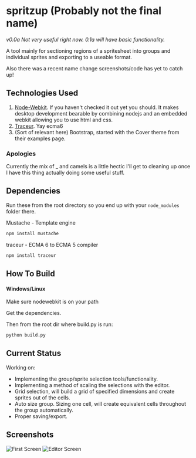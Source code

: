 spritzup (Probably not the final name)
========

*v0.0a Not very useful right now. 0.1a will have basic functionality.*

A tool mainly for sectioning regions of a spritesheet into groups and individual sprites and exporting to a useable format.

Also there was a recent name change screenshots/code has yet to catch up!

Technologies Used
------------------
1. [Node-Webkit](https://github.com/rogerwang/node-webkit). If you haven't checked it out yet you should. It makes desktop development bearable by combining nodejs and an embedded webkit allowing you to use html and css.
2. [Traceur](https://github.com/google/traceur-compiler). Yay ecma6
3. (Sort of relevant here) Bootstrap, started with the Cover theme from their examples page.

### Apologies
Currently the mix of _ and camels is a little hectic I'll get to cleaning up once I have this thing actually doing some useful stuff.

Dependencies
------------
Run these from the root directory so you end up with your `node_modules` folder there.

Mustache - Template engine
```bash
npm install mustache
```

traceur - ECMA 6 to ECMA 5 compiler
```bash
npm install traceur
```

How To Build
------------
#### Windows/Linux

Make sure nodewebkit is on your path

Get the dependencies.

Then from the root dir where build.py is run:
```bash
python build.py
```


Current Status
--------------

Working on:

* Implementing the group/sprite selection tools/functionality.
* Implementing a method of scaling the selections with the editor.
* Grid selection, will build a grid of specified dimensions and create sprites out of the cells.
* Auto size group. Sizing one cell, will create equivalent cells throughout the group automatically.
* Proper saving/export.


Screenshots
-----------
![First Screen](https://github.com/dennmat/spritzup/raw/master/screenshots/main-5-19-2014.png "Main Screen")
![Editor Screen](https://github.com/dennmat/spritzup/raw/master/screenshots/editor-5-19-2014.png "Editor Screen")
